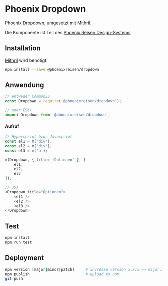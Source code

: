 # Phoenix Dropdown

Phoenix Dropdown, umgesetzt mit Mithril.

Die Komponente ist Teil des [Phoenix Reisen Design-Systems](https://design-system.phoenixreisen.net).

## Installation

[Mithril](https://mithril.js.org/) wird benötigt.

```bash
npm install --save @phoenixreisen/dropdown
```

## Anwendung

```js
// entweder CommonJS
const Dropdown = require('@phoenixreisen/dropdown');

// oder ES6+
import Dropdown from '@phoenixreisen/dropdown';
```

#### Aufruf

```js
// Hyperscript bzw. Javascript
const el1 = m('div');
const el2 = m('div');
const el3 = m('a'); 

m(Dropdown, { title: 'Optionen' }, [ 
    el1, 
    el2, 
    el3 
]);

// JSX
<Dropdown title="Optionen">
    <el1 />
    <el2 />
    <el3 />
</Dropdown>
```

## Test

```bash
npm install
npm run test
```

## Deployment

```bash
npm version [major|minor|patch]     # increase version x.x.x => major.minor.patch
npm publish                         # upload to npm
git push
```